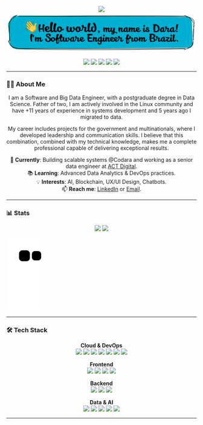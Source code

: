 <p align="center">
  <a href="https://github.com/franciscodara/Resume"><img src="https://img.shields.io/badge/RESUME-4cb1d1?style=for-the-badge&logo=readthedocs&logoColor=white" /></a>
  <br/>
  <a href="https://github.com/franciscodara?tab=repositories"><img src="https://raw.githubusercontent.com/franciscodara/images/main/hello.png" width="600"/></a>
</p>

<p align="center">
  <a href="https://linkedin.com/in/franciscodara"><img src="https://img.shields.io/badge/-LinkedIn-0077B5?logo=linkedin&logoColor=white" /></a>
  <a href="https://medium.com/@franciscodara"><img src="https://img.shields.io/badge/Medium-333333?logo=medium" /></a>
  <a href="https://twitter.com/franciscodara"><img src="https://img.shields.io/badge/Twitter-1DA1F2?logo=twitter" /></a>
  <a href="https://wa.me/5561993877556"><img src="https://img.shields.io/badge/WhatsApp-25D366?logo=whatsapp" /></a>
  <a href="mailto:franciscodara@gmail.com"><img src="https://img.shields.io/badge/Gmail-D14836?logo=gmail" /></a>
</p>

---
### 👨‍💻 About Me

<p align="center">
  I am a Software and Big Data Engineer, with a postgraduate degree in Data Science. Father of two, I am actively involved in the Linux community and have +11 years of experience in systems development and 5 years ago I migrated to data.
</p>

<p align="center">
  My career includes projects for the government and multinationals, where I developed leadership and communication skills. I believe that this combination, combined with my technical knowledge, makes me a complete professional capable of delivering exceptional results.
</p>

<p align="center">
  🚀 <strong>Currently</strong>: Building scalable systems @Codara and working as a senior data engineer at <a href="https://actdigital.com/en">ACT Digital</a>.<br/>
  📚 <strong>Learning</strong>: Advanced Data Analytics & DevOps practices.<br/>
  💡 <strong>Interests</strong>: AI, Blockchain, UX/UI Design, Chatbots.<br/>
  📫 <strong>Reach me</strong>: <a href="https://linkedin.com/in/franciscodara">LinkedIn</a> or <a href="mailto:franciscodara@gmail.com">Email</a>.
</p>

---

### 📊 Stats
<p align="center">
  <img height="180em" src="https://github-readme-stats.vercel.app/api?username=franciscodara&show_icons=true&theme=dracula&include_all_commits=true&count_private=true"/>
  <img height="180em" src="https://github-readme-stats.vercel.app/api/top-langs/?username=franciscodara&layout=compact&theme=dracula"/>
</p>

![Contribution Snake](https://github.com/rafaballerini/rafaballerini/blob/output/github-contribution-grid-snake.svg)

---

### 🛠 Tech Stack

<p align="center">
  <strong>Cloud & DevOps</strong><br/>
  <img src="https://img.shields.io/badge/AWS-FF9900?logo=amazon-aws" />
  <img src="https://img.shields.io/badge/Google_Cloud-1a73e8?logo=google-cloud" />
  <img src="https://img.shields.io/badge/Azure-0078D7?logo=microsoft-azure" />
  <img src="https://img.shields.io/badge/Oracle_Cloud-F80000?logo=oracle" />
  <img src="https://img.shields.io/badge/Docker-46a2f1?logo=docker" />
  <img src="https://img.shields.io/badge/Kubernetes-326ce5?logo=kubernetes" />
  <img src="https://img.shields.io/badge/Terraform-7B42BC?logo=terraform" />
</p>

<p align="center">
  <strong>Frontend</strong><br/>
  <img src="https://img.shields.io/badge/React-20232a?logo=react" />
  <img src="https://img.shields.io/badge/TypeScript-007ACC?logo=typescript" />
  <img src="https://img.shields.io/badge/Next.js-666666?logo=next.js" />
  <img src="https://img.shields.io/badge/JavaScript-F7DF1E?logo=javascript" />
</p>

<p align="center">
  <strong>Backend</strong><br/>
  <img src="https://img.shields.io/badge/Node.js-43853d?logo=node.js" />
  <img src="https://img.shields.io/badge/Python-14354C?logo=python" />
  <img src="https://img.shields.io/badge/Java-ED8B00?logo=java" />
</p>

<p align="center">
  <strong>Data & AI</strong><br/>
  <img src="https://img.shields.io/badge/TensorFlow-FF6F00?logo=tensorflow" />
  <img src="https://img.shields.io/badge/PostgreSQL-316192?logo=postgresql" />
  <img src="https://img.shields.io/badge/SQL-4479A1?logo=sql" />
  <img src="https://img.shields.io/badge/MongoDB-13aa52?logo=mongodb" />
  <img src="https://img.shields.io/badge/Cassandra-0077CC?logo=apache-cassandra" />
</p>


---

